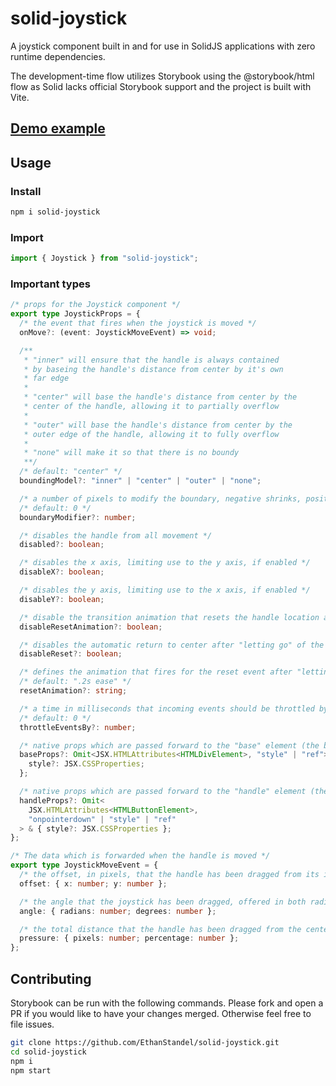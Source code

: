 # solid-joystick

A joystick component built in and for use in SolidJS applications with zero runtime dependencies.

The development-time flow utilizes Storybook using the @storybook/html flow as Solid lacks official Storybook support and the project is built with Vite.

## [Demo example](https://ethanstandel.github.io/solid-joystick/)

## Usage

### Install

```sh
npm i solid-joystick
```

### Import

```ts
import { Joystick } from "solid-joystick";
```

### Important types

```ts
/* props for the Joystick component */
export type JoystickProps = {
  /* the event that fires when the joystick is moved */
  onMove?: (event: JoystickMoveEvent) => void;

  /**
   * "inner" will ensure that the handle is always contained
   * by baseing the handle's distance from center by it's own
   * far edge
   *
   * "center" will base the handle's distance from center by the
   * center of the handle, allowing it to partially overflow
   *
   * "outer" will base the handle's distance from center by the
   * outer edge of the handle, allowing it to fully overflow
   *
   * "none" will make it so that there is no boundy
   **/
  /* default: "center" */
  boundingModel?: "inner" | "center" | "outer" | "none";

  /* a number of pixels to modify the boundary, negative shrinks, positive grows */
  /* default: 0 */
  boundaryModifier?: number;

  /* disables the handle from all movement */
  disabled?: boolean;

  /* disables the x axis, limiting use to the y axis, if enabled */
  disableX?: boolean;

  /* disables the y axis, limiting use to the x axis, if enabled */
  disableY?: boolean;

  /* disable the transition animation that resets the handle location after "letting go" */
  disableResetAnimation?: boolean;

  /* disables the automatic return to center after "letting go" of the handle  */
  disableReset?: boolean;

  /* defines the animation that fires for the reset event after "letting go" of the handle */
  /* default: ".2s ease" */
  resetAnimation?: string;

  /* a time in milliseconds that incoming events should be throttled by, recommended if connected to a websocket */
  /* default: 0 */
  throttleEventsBy?: number;

  /* native props which are passed forward to the "base" element (the bounding element) */
  baseProps?: Omit<JSX.HTMLAttributes<HTMLDivElement>, "style" | "ref"> & {
    style?: JSX.CSSProperties;
  };

  /* native props which are passed forward to the "handle" element (the grabbable element) */
  handleProps?: Omit<
    JSX.HTMLAttributes<HTMLButtonElement>,
    "onpointerdown" | "style" | "ref"
  > & { style?: JSX.CSSProperties };
};

/* The data which is forwarded when the handle is moved */
export type JoystickMoveEvent = {
  /* the offset, in pixels, that the handle has been dragged from its initial position */
  offset: { x: number; y: number };

  /* the angle that the joystick has been dragged, offered in both radians & degrees */
  angle: { radians: number; degrees: number };

  /* the total distance that the handle has been dragged from the center of the base, offered in both pixels & percentage */
  pressure: { pixels: number; percentage: number };
};
```

## Contributing

Storybook can be run with the following commands. Please fork and open a PR if you would like to have your changes merged. Otherwise feel free to file issues.

```sh
git clone https://github.com/EthanStandel/solid-joystick.git
cd solid-joystick
npm i
npm start
```
